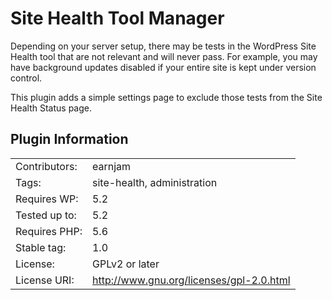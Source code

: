 # Site Health Tool Manager

Depending on your server setup, there may be tests in the WordPress Site Health tool that are not relevant and will never pass. For example, you may have background updates disabled if your entire site is kept under version control.

This plugin adds a simple settings page to exclude those tests from the Site Health Status page.

## Plugin Information
| | |
|-|-|
| Contributors: | earnjam |
| Tags: | site-health, administration |
| Requires WP: | 5.2 |
| Tested up to: | 5.2 |
| Requires PHP: | 5.6 |
| Stable tag: | 1.0 |
| License: | GPLv2 or later |
| License URI: | http://www.gnu.org/licenses/gpl-2.0.html |
